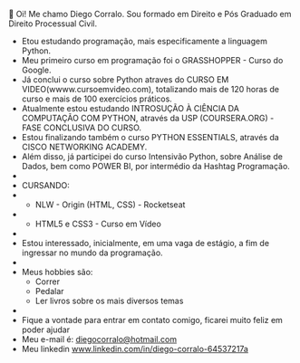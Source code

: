  👋 Oi! Me chamo Diego Corralo. Sou formado em Direito e Pós Graduado em Direito Processual Civil. 
- Etou estudando programação, mais especificamente a linguagem Python. 
- Meu primeiro curso em programação foi o GRASSHOPPER - Curso do Google.
- Já conclui o curso sobre Python atraves do CURSO EM VIDEO(wwww.cursoemvideo.com), totalizando mais de 120 horas de curso e mais de 100 exercícios práticos.
- Atualmente estou estudando INTROSUÇÃO À CIÊNCIA DA COMPUTAÇÃO COM PYTHON, através da USP (COURSERA.ORG) - FASE CONCLUSIVA DO CURSO. 
- Estou finalizando também o curso PYTHON ESSENTIALS, através da CISCO NETWORKING ACADEMY.
- Além disso, já participei do curso Intensivão Python, sobre Análise de Dados, bem como POWER BI, por intermédio da Hashtag Programação. 
-
- CURSANDO: 
-   - NLW - Origin (HTML, CSS) - Rocketseat
-   - HTML5 e CSS3 - Curso em Vídeo
- 
- Estou interessado, inicialmente, em uma vaga de estágio, a fim de ingressar no mundo da programação. 
- 
- Meus hobbies são:
  - Correr
  - Pedalar
  - Ler livros sobre os mais diversos temas
- 
- Fique a vontade para entrar em contato comigo, ficarei muito feliz em poder ajudar
- Meu e-mail é: diegocorralo@hotmail.com
- Meu linkedin www.linkedin.com/in/diego-corralo-64537217a 


